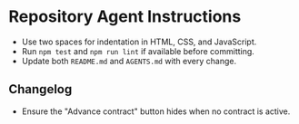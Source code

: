 # Repository Agent Instructions

- Use two spaces for indentation in HTML, CSS, and JavaScript.
- Run `npm test` and `npm run lint` if available before committing.
- Update both `README.md` and `AGENTS.md` with every change.

## Changelog

- Ensure the "Advance contract" button hides when no contract is active.
